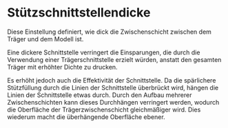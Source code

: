 Stützschnittstellendicke
====
Diese Einstellung definiert, wie dick die Zwischenschicht zwischen dem Träger und dem Modell ist.

Eine dickere Schnittstelle verringert die Einsparungen, die durch die Verwendung einer Trägerschnittstelle erzielt würden, anstatt den gesamten Träger mit erhöhter Dichte zu drucken.

Es erhöht jedoch auch die Effektivität der Schnittstelle. Da die spärlichere Stützfüllung durch die Linien der Schnittstelle überbrückt wird, hängen die Linien der Schnittstelle etwas durch. Durch den Aufbau mehrerer Zwischenschichten kann dieses Durchhängen verringert werden, wodurch die Oberfläche der Trägerzwischenschicht gleichmäßiger wird. Dies wiederum macht die überhängende Oberfläche ebener.
